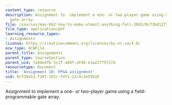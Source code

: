 ```yaml
---
content_type: resource
description: Assignment to  implement a one- or two-player game using a field-programmable
  gate array.
file: /courses/mas-863-how-to-make-almost-anything-fall-2002/0cf3bd12f287162cf4f122c4c2e592a5_assignment10.pdf
file_type: application/pdf
learning_resource_types:
- Assignments
license: https://creativecommons.org/licenses/by-nc-sa/4.0/
ocw_type: OCWFile
parent_title: Assignments
parent_type: CourseSection
parent_uid: 7a94edfb-5c1f-a847-af48-e1a227f5f27d
resourcetype: Document
title: 'Assignment 10: FPGA assignment'
uid: 0cf3bd12-f287-162c-f4f1-22c4c2e592a5
---
```

Assignment to  implement a one- or two-player game using a field-programmable gate array.